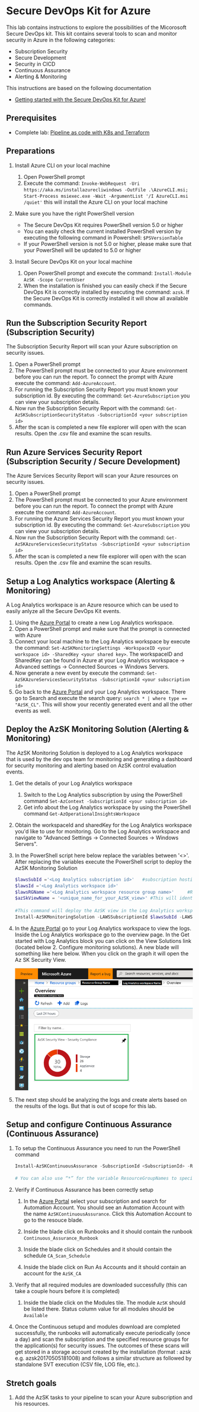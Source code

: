 # Secure DevOps Kit for Azure

This lab contains instructions to explore the possibilities of the Micorosoft Secure DevOps kit. This kit contains several tools to scan and monitor security in Azure in the following categories:
- Subscription Security
- Secure Development
- Security in CICD
- Continuous Assurance
- Alerting & Monitoring

This instructions are based on the following documentation
- [Getting started with the Secure DevOps Kit for Azure!](https://azsk.azurewebsites.net/00b-Getting-Started/Readme.html)

## Prerequisites
- Complete lab: [Pipeline as code with K8s and Terraform](https://dev.azure.com/thx1139/_git/workshop1?path=%2FREADME.md)

## Preparations
1. Install Azure CLI on your local machine
    1. Open PowerShell prompt
    1. Execute the command: `Invoke-WebRequest -Uri https://aka.ms/installazurecliwindows -OutFile .\AzureCLI.msi; Start-Process msiexec.exe -Wait -ArgumentList '/I AzureCLI.msi /quiet'` this will install the Azure CLI on your local machine

1. Make sure you have the right PowerShell version
    - The Secure DevOps Kit requires PowerShell version 5.0 or higher
    - You can easily check the current installed PowerShell version by executing the following command in Powershell: `$PSVersionTable`
    - If your PowerShell version is not 5.0 or higher, please make sure that your PowerShell will be updated to 5.0 or higher

1. Install Secure DevOps Kit on your local machine
    1. Open PowerShell prompt and execute the command: `Install-Module AzSK -Scope CurrentUser`
    1. When the installation is finished you can easily check if the Secure DevOps Kit is correctly installed by executing the command: `azsk`. If the Secure DevOps Kit is correctly installed it will show all available commands.


## Run the Subscription Security Report (Subscription Security)
The Subscription Security Report will scan your Azure subscription on security issues.

1. Open a PowerShell prompt
1. The PowerShell prompt must be connected to your Azure environment before you can run the report. To connect the prompt with Azure execute the command: `Add-AzureAccount`. 
1. For running the Subscription Security Report you must known your subscription id. By executing the command: `Get-AzureSubscription` you can view your subscription details.
1. Now run the Subscription Security Report with the command: `Get-AzSKSubscriptionSecurityStatus -SubscriptionId <your subscription id>`
1. After the scan is completed a new file explorer will open with the scan results. Open the .csv file and examine the scan results.

## Run Azure Services Security Report (Subscription Security / Secure Development)
The Azure Services Security Report will scan your Azure resources on security issues.

1. Open a PowerShell prompt
1. The PowerShell prompt must be connected to your Azure environment before you can run the report. To connect the prompt with Azure execute the command: `Add-AzureAccount`. 
1. For running the Azure Services Security Report you must known your subscription id. By executing the command: `Get-AzureSubscription` you can view your subscription details.
1. Now run the Subscription Security Report with the command: `Get-AzSKAzureServicesSecurityStatus -SubscriptionId <your subscription id>`
1. After the scan is completed a new file explorer will open with the scan results. Open the .csv file and examine the scan results.

## Setup a Log Analytics workspace (Alerting & Monitoring)
A Log Analytics workspace is an Azure resource which can be used to easily anlyze all the Secure DevOps Kit events.

1. Using the [Azure Portal](https://portal.azure.com) to create a new Log Analytics workspace.
1. Open a PowerShell prompt and make sure that the prompt is connected with Azure
1. Connect your local machine to the Log Analytics workspace by execute the command: `Set-AzSKMonitoringSettings -WorkspaceID <your workspace id> -SharedKey <your shared key>`. The workspaceID and SharedKey can be found in Azure at your Log Analytics workspace -> Advanced settings -> Connected Sources -> Windows Servers.
1. Now generate a new event by execute the command: `Get-AzSKAzureServicesSecurityStatus -SubscriptionId <your subscription id>`
1. Go back to the [Azure Portal](https://portal.azure.com) and your Log Analytics workspace. There go to Search and execute the search query: `search * | where type == "AzSK_CL"`. This will show your recently generated event and all the other events as well.

## Deploy the AzSK Monitoring Solution (Alerting & Monitoring)
The AzSK Monitoring Solution is deployed to a Log Analytics workspace that is used by the dev ops team for monitoring and generating a dashboard for security monitoring and alerting based on AzSK control evaluation events.

1. Get the details of your Log Analytics workspace
    1. Switch to the Log Analytics subscription by using the PowerShell command `Set-AzContext -SubscriptionId <your subscription id>`
    1. Get info about the Log Analytics workspace by using the PowerShell command `Get-AzOperationalInsightsWorkspace`

1. Obtain the workspaceId and sharedKey for the Log Analytics workspace you'd like to use for monitoring. Go to the Log Analytics workspace and navigate to "Advanced Settings -> Connected Sources -> Windows Servers".

1. In the PowerShell script here below replace the variables between '<>'. After replacing the variables execute the PowerShell script to deploy the AzSK Monitoring Solution 
    ```PowerShell 
    $lawsSubId ='<Log Analytics subscription id>'   #subscription hosting the Log Analytics workspace
	$lawsId ='<Log Analytics workspace id>'
	$lawsRGName ='<Log Analytics workspace resource group name>'     #RG where the Log Analytics workspace is hosted (See 1-a)
	$azSkViewName = '<unique_name_for_your_AzSK_view>' #This will identify the tile for AzSK view in Log Analytics workspace. E.g., MyApp-View-1
			
	#This command will deploy the AzSK view in the Log Analytics workspace. Happy monitoring!  
	Install-AzSKMonitoringSolution -LAWSSubscriptionId $lawsSubId -LAWSResourceGroup -$lawsRGName -WorkspaceId $lawsId -ViewName $azSkViewName
    ```
1. In the [Azure Portal](https://portal.azure.com) go to your Log Analytics workspace to view the logs. Inside the Log Analytics workspace go to the overview page. In the Get started with Log Analytics block you can click on the View Solutions link (located below 2. Configure monitoring solutions). A new blade will something like here below. When you click on the graph it will open the Az SK Security View.

    ![alt text](../images/secure-devopskit-workspace-summary-azure.png "")

1. The next step should be analyzing the logs and create alerts based on the results of the logs. But that is out of scope for this lab.

## Setup and configure Continuous Assurance (Continuous Assurance)
1. To setup the Continuous Assurance you need to run the PowerShell command 

    ```PowerShell			
    Install-AzSKContinuousAssurance -SubscriptionId <SubscriptionId> -ResourceGroupNames ‘rgName1, rgName2,…etc.’ -LAWSId <WorkspaceId> -LAWSSharedKey <SharedKey>

    # You can also use “*” for the variable ResourceGroupNames to specify all Resource Groups
    ```

1. Verify if Continuous Assurance has been correctly setup
    1. In the [Azure Portal](https://portal.azure.com) select your subscription and search for Automation Account. You should see an Automation Account with the name `AzSKContinuousAssurance`. Click this Automation Account to go to the resouce blade.

    1. Inside the blade click on Runbooks and it should contain the runbook `Continuous_Assurance_Runbook`

    1. Inside the blade click on Schedules and it should contain the schedule `CA_Scan_Schedule`

    1. Inside the blade click on Run As Accounts and it should contain an account for the `AzSK_CA`

1. Verify that all required modules are downloaded successfully (this can take a couple hours before it is completed)
    1. Inside the blade click on the Modules tile. The module `AzSK` should be listed there. Status column value for all modules should be `Available`

1. Once the Continuous setupd and modules download are completed successfully, the runbooks will automatically execute periodically (once a day) and scan the subscription and the specified resource groups for the application(s) for security issues. The outcomes of these scans will get stored in a storage account created by the installation (format : azsk<YYYYMMDDHHMMSS> e.g. azsk20170505181008) and follows a similar structure as followed by standalone SVT execution (CSV file, LOG file, etc.).

## Stretch goals
1. Add the AzSK tasks to your pipeline to scan your Azure subscription and his resources.
